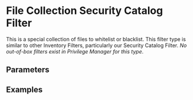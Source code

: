 [title]: # (File Collection Security Catalog Filter)
[tags]: # (filter types)
[priority]: # (2)
# File Collection Security Catalog Filter

This is a special collection of files to whitelist or blacklist. This filter type is similar to other Inventory Filters, particularly our Security Catalog Filter. *No out-of-box filters exist in Privilege Manager for this type*.

## Parameters

## Examples
